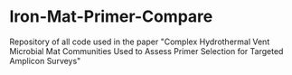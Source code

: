 # Iron-Mat-Primer-Compare
Repository of all code used in the paper "Complex Hydrothermal Vent Microbial Mat Communities Used to Assess Primer Selection for Targeted Amplicon Surveys"
